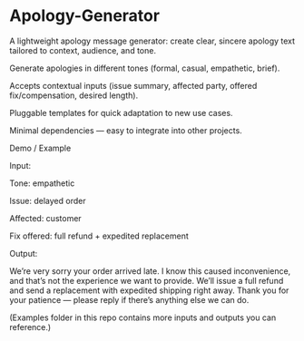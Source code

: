 # Apology-Generator

A lightweight apology message generator: create clear, sincere apology text tailored to context, audience, and tone.

Generate apologies in different tones (formal, casual, empathetic, brief).

Accepts contextual inputs (issue summary, affected party, offered fix/compensation, desired length).

Pluggable templates for quick adaptation to new use cases.

Minimal dependencies — easy to integrate into other projects.

Demo / Example

Input:

Tone: empathetic

Issue: delayed order

Affected: customer

Fix offered: full refund + expedited replacement

Output:

We’re very sorry your order arrived late. I know this caused inconvenience, and that’s not the experience we want to provide. We’ll issue a full refund and send a replacement with expedited shipping right away. Thank you for your patience — please reply if there’s anything else we can do.

(Examples folder in this repo contains more inputs and outputs you can reference.)
